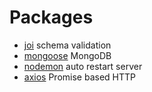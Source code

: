 # Packages

* [joi](https://www.npmjs.com/package/joi) schema validation
* [mongoose](https://www.npmjs.com/package/mongoose) MongoDB
* [nodemon](https://www.npmjs.com/package/nodemon) auto restart server
* [axios](https://www.npmjs.com/package/axios) Promise based HTTP
